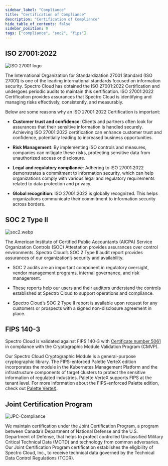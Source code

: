 ```yaml
---
sidebar_label: "Compliance"
title: "Certification of Compliance"
description: "Certification of Compliance"
hide_table_of_contents: false
sidebar_position: 0
tags: ["compliance", "soc2", "fips"]
---
```


## ISO 27001:2022

![ISO 27001 logo](/legal-licenses_compliance_iso-27001.webp "#width=300px")

The International Organization for Standardization 27001 Standard (ISO 27001) is one of the leading international
standards focused on information security. Spectro Cloud has obtained the ISO 27001:2022 Certification and undergoes
periodic audits to maintain this certification. ISO 27001:2022 Certification provides assurances that Spectro Cloud is
identifying and managing risks effectively, consistently, and measurably.

Below are some reasons why an ISO 27001:2022 Certification is important:

- **Customer trust and confidence**: Clients and partners often look for assurances that their sensitive information is
  handled securely. Achieving ISO 27001:2022 certification can enhance customer trust and confidence, potentially
  leading to increased business opportunities.

- **Risk Management**: By implementing ISO controls and measures, companies can mitigate these risks, protecting
  sensitive data from unauthorized access or disclosure.

- **Legal and regulatory compliance**: Adhering to ISO 27001:2022 demonstrates a commitment to information security,
  which can help organizations comply with various legal and regulatory requirements related to data protection and
  privacy.

- **Global recognition**: ISO 27001:2022 is globally recognized. This helps organizations communicate their commitment
  to information security across borders.

## SOC 2 Type II

![soc2.webp](/soc2.webp "#width=180px")

The American Institute of Certified Public Accountants (AICPA) Service Organization Controls (SOC) Attestation provides
assurances over control environments. Spectro Cloud’s SOC 2 Type II audit report provides assurances of our
organization’s security and availability.

- SOC 2 audits are an important component in regulatory oversight, vendor management programs, internal governance, and
  risk management.

- These reports help our users and their auditors understand the controls established at Spectro Cloud to support
  operations and compliance.

- Spectro Cloud’s SOC 2 Type II report is available upon request for any customers or prospects with a signed
  non-disclosure agreement in place.

## FIPS 140-3

<!-- ![FIPS-Compliance](/docs_compliance_compliance_fips-logo.webp "#width=180px") -->

Spectro Cloud is validated against FIPS 140-3 with
[Certificate number 5061](https://csrc.nist.gov/projects/cryptographic-module-validation-program/certificate/5061) in
compliance with the Cryptographic Module Validation Program (CMVP).

Our Spectro Cloud Cryptographic Module is a general-purpose cryptographic library. The FIPS-enforced Palette VerteX
edition incorporates the module in the Kubernetes Management Platform and the infrastructure components of target
clusters to protect the sensitive information of regulated industries. Palette VerteX supports FIPS at the tenant level.
For more information about the FIPS-enforced Palette edition, check out
[Palette VerteX](../self-hosted-setup/vertex/vertex.md).

## Joint Certification Program

![JPC-Compliance](/docs_compliance_compliance_jpc-logo.webp "#width=687px")

We maintain certification under the Joint Certification Program, a program between Canada’s Department of National
Defense and the U.S. Department of Defense, that helps to protect controlled Unclassified Military Critical Technical
Data (MCTD) and technology from common adversaries. Our Joint Certification Program certification establishes the
eligibility of Spectro Cloud, Inc., to receive technical data governed by the Technical Data Control Regulations (TCDR).
